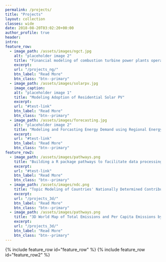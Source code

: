 ```yaml
---
permalink: /projects/
title: "Projects"
layout: collection
classes: wide
date: 2018-08-20T03:02:20+00:00
author_profile: true
header:
intro:
feature_row:
  - image_path: /assets/images/ngct.jpg
    alt: "placeholder image 2"
    title: "Financial modeling of combustion turbine power plants operating in US power markets"
    excerpt:
    url: "/projects_ng/"
    btn_label: "Read More"
    btn_class: "btn--primary"
  - image_path: /assets/images/solarpv.jpg
    image_caption:
    alt: "placeholder image 1"
    title: "Modeling Adoption of Residential Solar PV"
    excerpt:
    url: "#test-link"
    btn_label: "Read More"
    btn_class: "btn--primary"
  - image_path: /assets/images/forecasting.jpg
    alt: "placeholder image 2"
    title: "Modeling and Forcasting Energy Demand using Regional Energy Consumption Survey Data "
    excerpt:
    url: "#test-link"
    btn_label: "Read More"
    btn_class: "btn--primary"
feature_row2:
  - image_path: /assets/images/pathways.png
    title: "Building a R package pathways to facilitate data processing for Climate Watch Pathways"
    excerpt:
    url: "#test-link"
    btn_label: "Read More"
    btn_class: "btn--primary"
  - image_path: /assets/images/ndc.png
    title: "Topic Modeling of Countries' Nationally Determined Contributions (NDCs) Using STM package in R"
    excerpt:
    url: "/projects_3d/"
    btn_label: "Read More"
    btn_class: "btn--primary"
  - image_path: /assets/images/pathways.png
    title: "3D World Map of Total Emissions and Per Capita Emissions by Country"
    excerpt:
    url: "/projects_3d/"
    btn_label: "Read More"
    btn_class: "btn--primary"
---
```

{% include feature_row id="feature_row" %}
{% include feature_row id="feature_row2" %}
